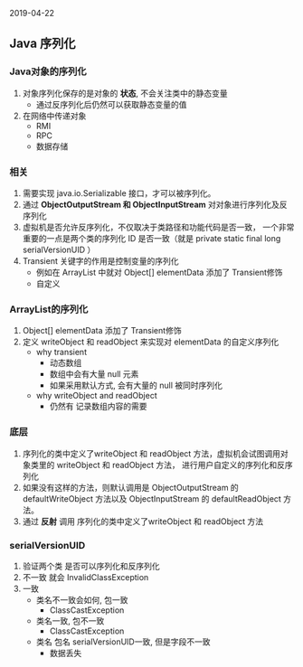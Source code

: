 2019-04-22

## Java 序列化

### Java对象的序列化
1. 对象序列化保存的是对象的 **状态**, 不会关注类中的静态变量
    - 通过反序列化后仍然可以获取静态变量的值
2. 在网络中传递对象
    - RMI
    - RPC
    - 数据存储

### 相关
1. 需要实现 java.io.Serializable 接口，才可以被序列化。
2. 通过 **ObjectOutputStream 和 ObjectInputStream** 对对象进行序列化及反序列化
3. 虚拟机是否允许反序列化，不仅取决于类路径和功能代码是否一致，
    一个非常重要的一点是两个类的序列化 ID 是否一致（就是 private static final long serialVersionUID ）
3. Transient 关键字的作用是控制变量的序列化
    - 例如在 ArrayList 中就对  Object[] elementData 添加了 Transient修饰
    - 自定义

### ArrayList的序列化
1.  Object[] elementData 添加了 Transient修饰
2. 定义  writeObject 和 readObject 来实现对 elementData 的自定义序列化
    - why transient
        - 动态数组
        - 数组中会有大量 null 元素
        - 如果采用默认方式, 会有大量的 null 被同时序列化
    - why writeObject and readObject
        - 仍然有 记录数组内容的需要
       
    
### 底层
1. 序列化的类中定义了writeObject 和 readObject 方法，虚拟机会试图调用对象类里的 writeObject 和 readObject 方法，
    进行用户自定义的序列化和反序列化
2. 如果没有这样的方法，则默认调用是 ObjectOutputStream 的 defaultWriteObject 方法以及 ObjectInputStream 的 defaultReadObject 方法。
3. 通过 **反射** 调用 序列化的类中定义了writeObject 和 readObject 方法

### serialVersionUID 
1. 验证两个类 是否可以序列化和反序列化
2. 不一致 就会 InvalidClassException
3. 一致
    - 类名不一致会如何, 包一致
        - ClassCastException
    - 类名一致, 包不一致
        - ClassCastException
    - 类名 包名 serialVersionUID一致, 但是字段不一致
        - 数据丢失